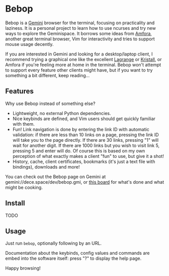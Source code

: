 Bebop
=====

Bebop is a [Gemini][gemini] browser for the terminal, focusing on practicality
and laziness. It is a personal project to learn how to use ncurses and try new
ways to explore the Geminispace. It borrows some ideas from [Amfora][amfora],
another great terminal browser, Vim for interactivity and tries to support mouse
usage decently.

[gemini]: https://gemini.circumlunar.space/
[amfora]: https://github.com/makeworld-the-better-one/amfora

If you are interested in Gemini and looking for a desktop/laptop client, I
recommend trying a graphical one like the excellent [Lagrange][lagrange] or
[Kristall][kristall], or Amfora if you're feeling more at home in the terminal.
Bebop won't attempt to support every feature other clients might have, but if
you want to try something a bit different, keep reading…

[lagrange]: https://git.skyjake.fi/skyjake/lagrange
[kristall]: https://kristall.random-projects.net/



Features
--------

Why use Bebop instead of something else?

- Lightweight, no external Python dependencies.
- Nice keybinds are defined, and Vim users should get quickly familiar with
    them.
- Fun! Link navigation is done by entering the link ID with automatic
    validation: if there are less than 10 links on a page, pressing the link ID
    will take you to the page directly. If there are 30 links, pressing "1" will
    wait for another digit. If there are 1000 links but you wish to visit link
    5, pressing 5 and enter will do. Of course this is based on my own
    perception of what exactly makes a client "fun" to use, but give it a shot!
- History, cache, client certificates, bookmarks (it's just a text file with
    bindings), downloads and more!

You can check out the Bebop page on Gemini at gemini://dece.space/dev/bebop.gmi,
or [this board](BOARD.txt) for what's done and what might be cooking.



Install
-------

TODO



Usage
-----

Just run `bebop`, optionally following by an URL.

Documentation about the keybinds, config values and commands are embed into the
software itself: press "?" to display the help page.

Happy browsing!
